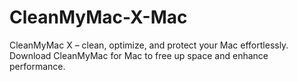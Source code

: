 # CleanMyMac-X-Mac
CleanMyMac X – clean, optimize, and protect your Mac effortlessly. Download CleanMyMac for Mac to free up space and enhance performance.  
